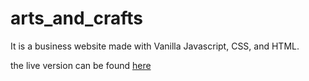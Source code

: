 # arts_and_crafts
It is a business website made with Vanilla Javascript, CSS, and HTML.

the live version can be found [here](https://dajalac.github.io/arts_and_crafts/)
